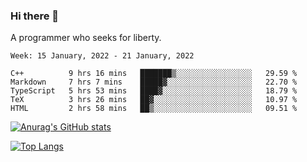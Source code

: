 ### Hi there 👋

<!--
**shejialuo/shejialuo** is a ✨ _special_ ✨ repository because its `README.md` (this file) appears on your GitHub profile.

Here are some ideas to get you started:

- 🔭 I’m currently working on ...
- 🌱 I’m currently learning ...
- 👯 I’m looking to collaborate on ...
- 🤔 I’m looking for help with ...
- 💬 Ask me about ...
- 📫 How to reach me: ...
- 😄 Pronouns: ...
- ⚡ Fun fact: ...
-->

A programmer who seeks for liberty.

<!--START_SECTION:waka-->
```text
Week: 15 January, 2022 - 21 January, 2022

C++          9 hrs 16 mins   ███████▒░░░░░░░░░░░░░░░░░   29.59 % 
Markdown     7 hrs 7 mins    █████▓░░░░░░░░░░░░░░░░░░░   22.70 % 
TypeScript   5 hrs 53 mins   ████▓░░░░░░░░░░░░░░░░░░░░   18.79 % 
TeX          3 hrs 26 mins   ██▓░░░░░░░░░░░░░░░░░░░░░░   10.97 % 
HTML         2 hrs 58 mins   ██▒░░░░░░░░░░░░░░░░░░░░░░   09.51 % 
```
<!--END_SECTION:waka-->

[![Anurag's GitHub stats](https://github-readme-stats.vercel.app/api?username=shejialuo&show_icons=true&theme=dracula)](https://github.com/anuraghazra/github-readme-stats)

[![Top Langs](https://github-readme-stats.vercel.app/api/top-langs/?username=shejialuo&layout=compact&hide=javascript,html,css,typescript,tex)](https://github.com/anuraghazra/github-readme-stats)
